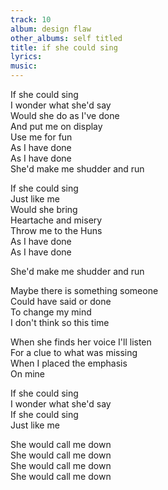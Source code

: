 ```yaml
---
track: 10
album: design flaw
other_albums: self titled
title: if she could sing
lyrics: 
music: 
---
```

If she could sing  
I wonder what she'd say  
Would she do as I've done  
And put me on display  
Use me for fun  
As I have done  
As I have done  
She'd make me shudder and run  
  
If she could sing  
Just like me  
Would she bring  
Heartache and misery  
Throw me to the Huns  
As I have done  
As I have done  
  
She'd make me shudder and run  
  
Maybe there is something someone  
Could have said or done  
To change my mind  
I don't think so this time  
  
When she finds her voice I'll listen  
For a clue to what was missing  
When I placed the emphasis  
On mine  
  
If she could sing  
I wonder what she'd say  
If she could sing  
Just like me  
  
She would call me down  
She would call me down  
She would call me down  
She would call me down  
